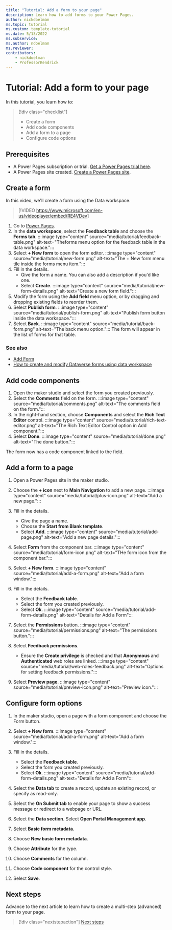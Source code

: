 ```yaml
---
title: "Tutorial: Add a form to your page"
description: Learn how to add forms to your Power Pages.
author: nickdoelman
ms.topic: tutorial
ms.custom: template-tutorial
ms.date: 5/13/2022
ms.subservice:
ms.author: ndoelman 
ms.reviewer: 
contributors:
    - nickdoelman
    - ProfessorKendrick
---
```


# Tutorial: Add a form to your page

In this tutorial, you learn how to:

> [!div class="checklist"]
> * Create a form
> * Add code components
> * Add a form to a page
> * Configure code options

## Prerequisites

- A Power Pages subscription or trial. [Get a Power Pages trial here](trial-signup.md).
- A Power Pages site created. [Create a Power Pages site](create-manage.md).

## Create a form

In this video, we'll create a form using the Data workspace.

> [!VIDEO https://www.microsoft.com/en-us/videoplayer/embed/RE4VDev]

1. Go to [Power Pages](https://make.powerpages.microsoft.com/).
1. In the **data workspace**, select the **Feedback table** and choose the **Forms tab**.
    :::image type="content" source="media/tutorial/feedback-table.png" alt-text="Theforms menu option for the feedback table in the data workspace.":::
1. Select **+ New form** to open the form editor.
    :::image type="content" source="media/tutorial/new-form.png" alt-text="The + New form menu tile inside the forms menu item.":::
1. Fill in the details. 
    - Give the form a name. You can also add a description if you'd like one.
    - Select **Create**.
    :::image type="content" source="media/tutorial/new-form-details.png" alt-text="Create a new form field.":::
1. Modify the form using the **Add field** menu option, or by dragging and dropping existing fields to reorder them.
1. Select **Publish form**.
    :::image type="content" source="media/tutorial/publish-form.png" alt-text="Publish form button inside the data workspace.":::
1. Select **Back**.
    :::image type="content" source="media/tutorial/back-form.png" alt-text="The back menu option.":::
The form will appear in the list of forms for that table.

### See also
- [Add Form](add-form.md)
- [How to create and modify Dataverse forms using data workspace](../configure/data-workspace-forms.md)

## Add code components

1. Open the maker studio and select the form you created previously.
1. Select the **Comments** field on the form.
    :::image type="content" source="media/tutorial/comments.png" alt-text="The comments field on the form.":::
1. In the right-hand section, choose **Components** and select the **Rich Text Editor** control.
    :::image type="content" source="media/tutorial/rich-text-editor.png" alt-text="The Rich Text Editor Control option in Add component.":::
1. Select **Done**.
    :::image type="content" source="media/tutorial/done.png" alt-text="The done button.":::

The form now has a code component linked to the field.

## Add a form to a page

1. Open a Power Pages site in the maker studio.
1. Choose the **+ icon** next to **Main Navigation** to add a new page.
    :::image type="content" source="media/tutorial/plus-icon.png" alt-text="Add a new page.":::
1. Fill in the details.
    - Give the page a name.
    - Choose the **Start from Blank template**.
    - Select **Add**.
    :::image type="content" source="media/tutorial/add-page.png" alt-text="Add a new page details.":::
    
1. Select **Form** from the component bar.
    :::image type="content" source="media/tutorial/form-icon.png" alt-text="THe form icon from the component bar.":::
1. Select **+ New form**.
    :::image type="content" source="media/tutorial/add-a-form.png" alt-text="Add a form window.":::
1. Fill in the details.
    - Select the **Feedback table**.
    - Select the form you created previously.
    - Select **Ok**.
    :::image type="content" source="media/tutorial/add-form-details.png" alt-text="Details for Add a Form":::
1. Select the **Permissions** button.
    :::image type="content" source="media/tutorial/permissions.png" alt-text="The permissions button.":::
1. Select **Feedback permissions**.
    - Ensure the **Create privilege** is checked and that **Anonymous** and **Authenticated** web roles are linked.
    :::image type="content" source="media/tutorial/web-roles-feedback.png" alt-text="Options for setting feedback permissions.":::  
1. Select **Preview page**.
    :::image type="content" source="media/tutorial/preview-icon.png" alt-text="Preview icon.":::

## Configure form options

1. In the maker studio, open a page with a form component and choose the Form button.
1. Select **+ New form**.
    :::image type="content" source="media/tutorial/add-a-form.png" alt-text="Add a form window.":::
1. Fill in the details.
    - Select the **Feedback table**.
    - Select the form you created previously.
    - Select **Ok**.
    :::image type="content" source="media/tutorial/add-form-details.png" alt-text="Details for Add a Form":::
1. Select the **Data tab** to create a record, update an existing record, or specify as read-only.

1. Select the **On Submit tab** to enable your page to show a success message or redirect to a webpage or URL.

1. Select the **Data section**.  Select **Open Portal Management app**.
1. Select **Basic form metadata**.
1. Choose **New basic form metadata**.
1. Choose **Attribute** for the type.
1. Choose **Comments** for the column.
1. Choose **Code component** for the control style.
1. Select **Save**.

## Next steps

Advance to the next article to learn how to create a multi-step (advanced) form to your page.
> [!div class="nextstepaction"]
> [Next steps](tutorial-add-multi-step-form.md)

